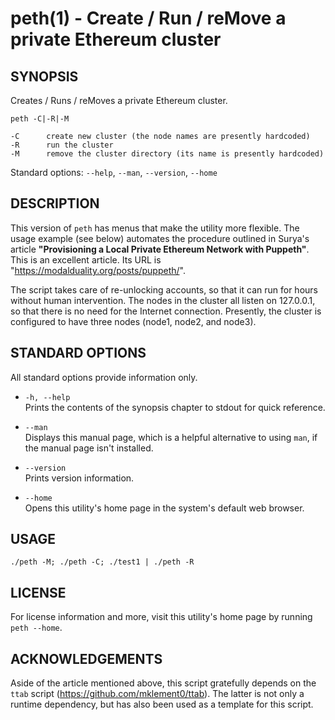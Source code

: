 # peth(1) - Create / Run / reMove a private Ethereum cluster  

## SYNOPSIS  

Creates / Runs / reMoves a private Ethereum cluster.  

    peth -C|-R|-M  

    -C      create new cluster (the node names are presently hardcoded)  
    -R      run the cluster  
    -M      remove the cluster directory (its name is presently hardcoded)  

Standard options: `--help`, `--man`, `--version`, `--home`  

## DESCRIPTION  

This version of `peth` has menus that make the utility more
flexible. The usage example (see below)
automates the procedure outlined in Surya's article
**"Provisioning a Local Private Ethereum Network with Puppeth"**. This is an 
excellent article. Its URL is "https://modalduality.org/posts/puppeth/".

The script takes care of re-unlocking accounts, so that it can run for hours
without human intervention. The nodes in the cluster all listen on 127.0.0.1,
so that there is no need for the Internet connection. Presently, the cluster
is configured to have three nodes (node1, node2, and node3).

## STANDARD OPTIONS

All standard options provide information only.

 * `-h, --help`  
    Prints the contents of the synopsis chapter to stdout for quick reference.

 * `--man`  
    Displays this manual page, which is a helpful alternative to using `man`, 
    if the manual page isn't installed.

 * `--version`  
    Prints version information.
    
 * `--home`  
    Opens this utility's home page in the system's default web browser.

## USAGE

    ./peth -M; ./peth -C; ./test1 | ./peth -R

## LICENSE

For license information and more, visit this utility's home page by running
`peth --home`.

## ACKNOWLEDGEMENTS

Aside of the article mentioned above, this script gratefully depends on the
`ttab` script (https://github.com/mklement0/ttab). The latter is not only
a runtime dependency, but has also been used as a template for this script.
